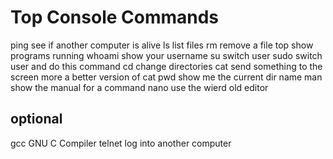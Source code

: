 Top Console Commands
===========================
ping	see if another computer is alive
ls		list files
rm		remove a file
top		show programs running
whoami	show your username
su		switch user
sudo	switch user and do this command
cd		change directories
cat		send something to the screen
more	a better version of cat
pwd		show me the current dir name
man		show the manual for a command
nano	use the wierd old editor

optional
--------
gcc		GNU C Compiler
telnet	log into another computer

